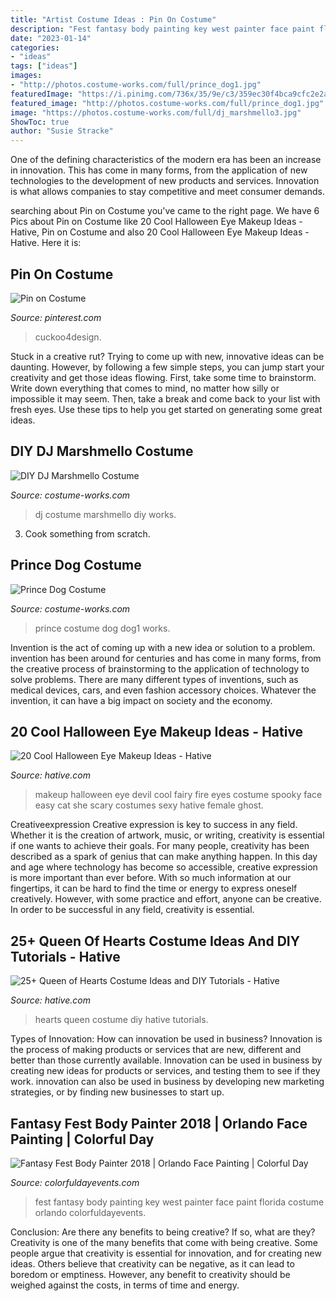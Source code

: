 ```yaml
---
title: "Artist Costume Ideas : Pin On Costume"
description: "Fest fantasy body painting key west painter face paint florida costume orlando colorfuldayevents"
date: "2023-01-14"
categories:
- "ideas"
tags: ["ideas"]
images:
- "http://photos.costume-works.com/full/prince_dog1.jpg"
featuredImage: "https://i.pinimg.com/736x/35/9e/c3/359ec30f4bca9cfc2e2a105146d330fd.jpg"
featured_image: "http://photos.costume-works.com/full/prince_dog1.jpg"
image: "https://photos.costume-works.com/full/dj_marshmello3.jpg"
ShowToc: true
author: "Susie Stracke"
---
```



One of the defining characteristics of the modern era has been an increase in innovation. This has come in many forms, from the application of new technologies to the development of new products and services. Innovation is what allows companies to stay competitive and meet consumer demands.

	

		
searching about Pin on Costume you've came to the right page. We have 6 Pics about Pin on Costume like 20 Cool Halloween Eye Makeup Ideas - Hative, Pin on Costume and also 20 Cool Halloween Eye Makeup Ideas - Hative. Here it is:
		
    
## Pin On Costume

<img loading=lazy src="https://i.pinimg.com/736x/35/9e/c3/359ec30f4bca9cfc2e2a105146d330fd.jpg" onerror="this.onerror=null;this.src='https://tse3.mm.bing.net/th?id=OIP.LiuL_MJBZs-BhQYiQeVeDQHaLG&amp;pid=15.1';" alt="Pin on Costume">

_Source: pinterest.com_

>cuckoo4design. 

	

Stuck in a creative rut? Trying to come up with new, innovative ideas can be daunting. However, by following a few simple steps, you can jump start your creativity and get those ideas flowing. First, take some time to brainstorm. Write down everything that comes to mind, no matter how silly or impossible it may seem. Then, take a break and come back to your list with fresh eyes. Use these tips to help you get started on generating some great ideas.

    
## DIY DJ Marshmello Costume

<img loading=lazy src="https://photos.costume-works.com/full/dj_marshmello3.jpg" onerror="this.onerror=null;this.src='https://tse3.mm.bing.net/th?id=OIP.OxDo63ta17aPYBHUUF9iaQHaMg&amp;pid=15.1';" alt="DIY DJ Marshmello Costume">

_Source: costume-works.com_

>dj costume marshmello diy works. 

	

3. Cook something from scratch.

    
## Prince Dog Costume

<img loading=lazy src="http://photos.costume-works.com/full/prince_dog1.jpg" onerror="this.onerror=null;this.src='https://tse2.mm.bing.net/th?id=OIP.qs9hTI7sdaArtwQub4a7JAHaJ3&amp;pid=15.1';" alt="Prince Dog Costume">

_Source: costume-works.com_

>prince costume dog dog1 works. 

	

Invention is the act of coming up with a new idea or solution to a problem. invention has been around for centuries and has come in many forms, from the creative process of brainstorming to the application of technology to solve problems. There are many different types of inventions, such as medical devices, cars, and even fashion accessory choices. Whatever the invention, it can have a big impact on society and the economy.

    
## 20 Cool Halloween Eye Makeup Ideas - Hative

<img loading=lazy src="https://hative.com/wp-content/uploads/2014/10/halloween-eye-makeup/13-halloween-eye-makeup-ideas.jpg" onerror="this.onerror=null;this.src='https://tse1.mm.bing.net/th?id=OIP.1W3Lvf96JcjJAJRGQkla6gHaLH&amp;pid=15.1';" alt="20 Cool Halloween Eye Makeup Ideas - Hative">

_Source: hative.com_

>makeup halloween eye devil cool fairy fire eyes costume spooky face easy cat she scary costumes sexy hative female ghost. 

	

Creativeexpression
Creative expression is key to success in any field. Whether it is the creation of artwork, music, or writing, creativity is essential if one wants to achieve their goals. For many people, creativity has been described as a spark of genius that can make anything happen. In this day and age where technology has become so accessible, creative expression is more important than ever before. With so much information at our fingertips, it can be hard to find the time or energy to express oneself creatively. However, with some practice and effort, anyone can be creative. In order to be successful in any field, creativity is essential.

    
## 25+ Queen Of Hearts Costume Ideas And DIY Tutorials - Hative

<img loading=lazy src="https://hative.com/wp-content/uploads/2015/10/27-queen-of-hearts-costume-ideas-and-diy-tutorials.jpg" onerror="this.onerror=null;this.src='https://tse4.mm.bing.net/th?id=OIP.hgHCqn6XHbGh1aPP6W9aawHaJ4&amp;pid=15.1';" alt="25+ Queen of Hearts Costume Ideas and DIY Tutorials - Hative">

_Source: hative.com_

>hearts queen costume diy hative tutorials. 

	

Types of Innovation: How can innovation be used in business?
Innovation is the process of making products or services that are new, different and better than those currently available. Innovation can be used in business by creating new ideas for products or services, and testing them to see if they work. innovation can also be used in business by developing new marketing strategies, or by finding new businesses to start up.

    
## Fantasy Fest Body Painter 2018 | Orlando Face Painting | Colorful Day

<img loading=lazy src="https://colorfuldayevents.com/wp-content/florida-face-painter/fantasy-fest/cache/fantasy-fest-costume-ideas-2016-chela-waterfield.jpg-nggid03404-ngg0dyn-210x350x100-00f0w010c011r110f110r010t010.jpg" onerror="this.onerror=null;this.src='https://tse1.mm.bing.net/th?id=OIP.tGwt-v4nnvZHpnqHq_IgAgAAAA&amp;pid=15.1';" alt="Fantasy Fest Body Painter 2018 | Orlando Face Painting | Colorful Day">

_Source: colorfuldayevents.com_

>fest fantasy body painting key west painter face paint florida costume orlando colorfuldayevents. 

	

Conclusion: Are there any benefits to being creative? If so, what are they?
Creativity is one of the many benefits that come with being creative. Some people argue that creativity is essential for innovation, and for creating new ideas. Others believe that creativity can be negative, as it can lead to boredom or emptiness. However, any benefit to creativity should be weighed against the costs, in terms of time and energy.

